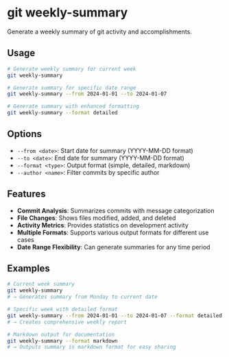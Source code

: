 # git weekly-summary

Generate a weekly summary of git activity and accomplishments.

## Usage

```bash
# Generate weekly summary for current week
git weekly-summary

# Generate summary for specific date range
git weekly-summary --from 2024-01-01 --to 2024-01-07

# Generate summary with enhanced formatting
git weekly-summary --format detailed
```

## Options

- `--from <date>`: Start date for summary (YYYY-MM-DD format)
- `--to <date>`: End date for summary (YYYY-MM-DD format)
- `--format <type>`: Output format (simple, detailed, markdown)
- `--author <name>`: Filter commits by specific author

## Features

- **Commit Analysis**: Summarizes commits with message categorization
- **File Changes**: Shows files modified, added, and deleted
- **Activity Metrics**: Provides statistics on development activity
- **Multiple Formats**: Supports various output formats for different use cases
- **Date Range Flexibility**: Can generate summaries for any time period

## Examples

```bash
# Current week summary
git weekly-summary
# → Generates summary from Monday to current date

# Specific week with detailed format
git weekly-summary --from 2024-01-01 --to 2024-01-07 --format detailed
# → Creates comprehensive weekly report

# Markdown output for documentation
git weekly-summary --format markdown
# → Outputs summary in markdown format for easy sharing
```
